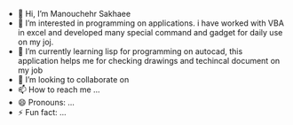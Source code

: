 - 👋 Hi, I’m Manouchehr Sakhaee
- 👀 I’m interested in programming on applications. i have worked with VBA in excel and developed many special command and gadget for daily use on my joj.
- 🌱 I’m currently learning lisp for programming on autocad, this application helps me for checking drawings and techincal document on my job
- 💞️ I’m looking to collaborate on 
- 📫 How to reach me ...
- 😄 Pronouns: ...
- ⚡ Fun fact: ...

<!---
MSakhaee/MSakhaee is a ✨ special ✨ repository because its `README.md` (this file) appears on your GitHub profile.
You can click the Preview link to take a look at your changes.
--->
